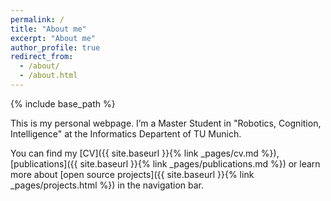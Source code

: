 ```yaml
---
permalink: /
title: "About me"
excerpt: "About me"
author_profile: true
redirect_from: 
  - /about/
  - /about.html
---
```

{% include base_path %}

This is my personal webpage.
I’m a Master Student in "Robotics, Cognition, Intelligence" at the Informatics Departent of TU Munich.

You can find my [CV]({{ site.baseurl }}{% link _pages/cv.md %}), [publications]({{ site.baseurl }}{% link _pages/publications.md %}) or learn more about [open source projects]({{ site.baseurl }}{% link _pages/projects.html %}) in the navigation bar.
